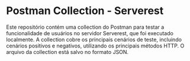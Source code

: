# Postman Collection - Serverest
Este repositório contém uma collection do Postman para testar a funcionalidade de usuários no servidor Serverest, que foi executado localmente. A collection cobre os principais cenários de teste, incluindo cenários positivos e negativos, utilizando os principais métodos HTTP. O arquivo da collection está salvo no formato JSON.
